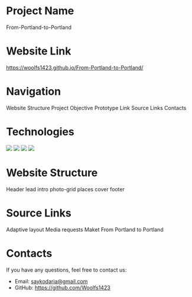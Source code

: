# Project Name

From-Portland-to-Portland

# Website Link

https://woolfs1423.github.io/From-Portland-to-Portland/

# Navigation

Website Structure
Project Objective
Prototype Link
Source Links
Contacts

# Technologies

<img src="https://img.shields.io/badge/HTML5-blue?style=for-the-badge&logo=HTML5&logoColor=black"/>
<img src="https://img.shields.io/badge/CSS3-red?style=for-the-badge&logo=CSS3&logoColor=ЦВЕТ ЛОГОТИПА"/>
<img src="https://img.shields.io/badge/BEM Methodology-green?style=for-the-badge&logo=BEM&logoColor=black"/>
<img src="https://img.shields.io/badge/File Structure and File Paths (Nested BEM)-yellow?style=for-the-badge&logo=Files&logoColor=black"/>

# Website Structure

Header
lead
intro
photo-grid
places
cover
footer

# Source Links

Adaptive layout
Media requests
Maket
From Portland to Portland

# Contacts

If you have any questions, feel free to contact us:

- Email: saykodaria@gmail.com
- GitHub: https://github.com/Woolfs1423
